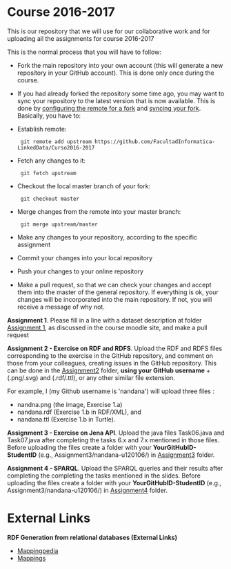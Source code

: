 Course 2016-2017
================

This is our repository that we will use for our collaborative work and for uploading all the assignments for course 2016-2017

This is the normal process that you will have to follow:

* Fork the main repository into your own account (this will generate a new repository in your GitHub account). This is done only once during the course. 
* If you had already forked the repository some time ago, you may want to sync your repository to the latest version that is now available. This is done by [configuring the remote for a fork](https://help.github.com/articles/configuring-a-remote-for-a-fork) and [syncing your fork](https://help.github.com/articles/syncing-a-fork). Basically, you have to:
 * Establish remote: 
 
        git remote add upstream https://github.com/FacultadInformatica-LinkedData/Curso2016-2017

 * Fetch any changes to it: 
 
        git fetch upstream
 
 * Checkout the local master branch of your fork: 
 
        git checkout master
 
 * Merge changes from the remote into your master branch: 
 
        git merge upstream/master

* Make any changes to your repository, according to the specific assignment
* Commit your changes into your local repository
* Push your changes to your online repository
* Make a pull request, so that we can check your changes and accept them into the master of the general repository. If everything is ok, your changes will be incorporated into the main repository. If not, you will receive a message of why not.

**Assignment 1**. Please fill in a line with a dataset description at folder [Assignment 1](./Assignment1/DatasetDescriptions.csv), as discussed in the course moodle site, and make a pull request

**Assignment 2 - Exercise on RDF and RDFS**. Upload the RDF and RDFS files corresponding to the exercise in the GitHub repository, and comment on those from your colleagues, creating issues in the GitHub repository. This can be done in the [Assignment2](./Assignment2/) folder, **using your GitHub username** + (.png/.svg) and (.rdf/.ttl), or any other similar file extension.

For example, I (my Github username is 'nandana') will upload three files :
* nandna.png (the image, Exercise 1.a) 
* nandana.rdf (Exercise 1.b in RDF/XML), and 
* nandana.ttl (Exercise 1.b in Turtle).

**Assignment 3 - Exercise on Jena API**. Upload the java files Task06.java and Task07.java after completing the tasks 6.x and 7.x mentioned in those files. Before uploading the files create a folder with your **YourGitHubID-StudentID** (e.g., Assignment3/nandana-u120106/) in [Assignment3](./Assignment3/) folder.

**Assignment 4 - SPARQL**. Upload the SPARQL queries and their results after completing the completing the tasks mentioned in the slides. Before uploading the files create a folder with your **YourGitHubID-StudentID** (e.g., Assignment3/nandana-u120106/) in [Assignment4](./Assignment4/) folder.

External Links
==============

**RDF Generation from relational databases (External Links)**

* [Mappingpedia](http://demo.mappingpedia.linkeddata.es/rules/upload/)
* [Mappings](https://github.com/nandana/wsyld16-morph)



